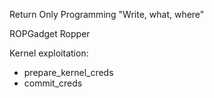 Return Only Programming
"Write, what, where"

ROPGadget 
Ropper

Kernel exploitation:
- prepare_kernel_creds
- commit_creds
